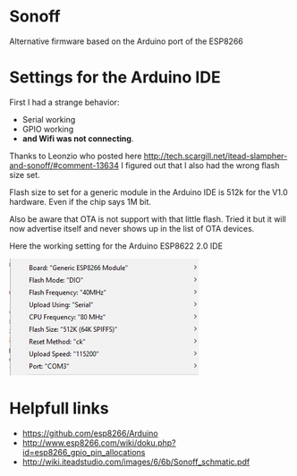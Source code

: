 # Sonoff
Alternative firmware based on the Arduino port of the ESP8266

# Settings for the Arduino IDE

First I had a strange behavior:
* Serial working 
* GPIO working
* **and Wifi was not connecting**.

Thanks to Leonzio who posted here http://tech.scargill.net/itead-slampher-and-sonoff/#comment-13634 I figured out that I also had the wrong flash size set. 

Flash size to set for a generic module in the Arduino IDE is 512k for the V1.0 hardware. Even if the chip says 1M bit.

Also be aware that OTA is not support with that little flash. Tried it but it will now advertise itself and never shows up in the list of OTA devices.

Here the working setting for the Arduino ESP8622 2.0 IDE

![Board settings](BoardSettings.png)

# Helpfull links
* https://github.com/esp8266/Arduino
* http://www.esp8266.com/wiki/doku.php?id=esp8266_gpio_pin_allocations
* http://wiki.iteadstudio.com/images/6/6b/Sonoff_schmatic.pdf
